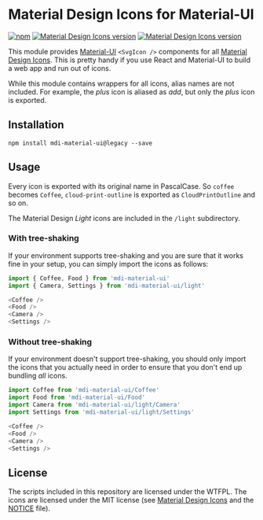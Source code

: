 # Material Design Icons for Material-UI
[![npm](https://img.shields.io/npm/v/mdi-material-ui/legacy.svg)](https://www.npmjs.com/package/mdi-material-ui)
[![Material Design Icons version](https://img.shields.io/badge/mdi-v5.0.45-blue.svg)](https://github.com/Templarian/MaterialDesign)
[![Material Design Icons version](https://img.shields.io/badge/mdi--light-v0.2.63-blue.svg)](https://github.com/Templarian/MaterialDesignLight)

This module provides [Material-UI][material-ui] `<SvgIcon />` components for all
[Material Design Icons][md-icons]. This is pretty handy if you use React and Material-UI
to build a web app and run out of icons.

While this module contains wrappers for all icons, alias names are not included. For example, the _plus_ icon is aliased as _add_, but only the _plus_ icon
is exported.

[materialdesign-webfont-material-ui]: https://github.com/TeamWertarbyte/materialdesign-webfont-material-ui
[material-ui]: http://www.material-ui.com/
[md-icons]: https://materialdesignicons.com/

## Installation
```shell
npm install mdi-material-ui@legacy --save
```

## Usage
Every icon is exported with its original name in PascalCase. So `coffee` becomes `Coffee`,
`cloud-print-outline` is exported as `CloudPrintOutline` and so on.

The Material Design _Light_ icons are included in the `/light` subdirectory.

### With tree-shaking
If your environment supports tree-shaking and you are sure that it works fine in your setup, you can simply import the icons as follows:

```js
import { Coffee, Food } from 'mdi-material-ui'
import { Camera, Settings } from 'mdi-material-ui/light'

<Coffee />
<Food />
<Camera />
<Settings />
```

### Without tree-shaking
If your environment doesn't support tree-shaking, you should only import the icons that you actually need in order to ensure that you don't end up bundling _all_ icons.
  
```js
import Coffee from 'mdi-material-ui/Coffee'
import Food from 'mdi-material-ui/Food'
import Camera from 'mdi-material-ui/light/Camera'
import Settings from 'mdi-material-ui/light/Settings'

<Coffee />
<Food />
<Camera />
<Settings />
```

## License
The scripts included in this repository are licensed under the WTFPL.
The icons are licensed under the MIT license (see [Material Design Icons](https://github.com/Templarian/MaterialDesign-SVG) and the [NOTICE][] file).

[NOTICE]: https://github.com/TeamWertarbyte/mdi-material-ui/blob/master/NOTICE
